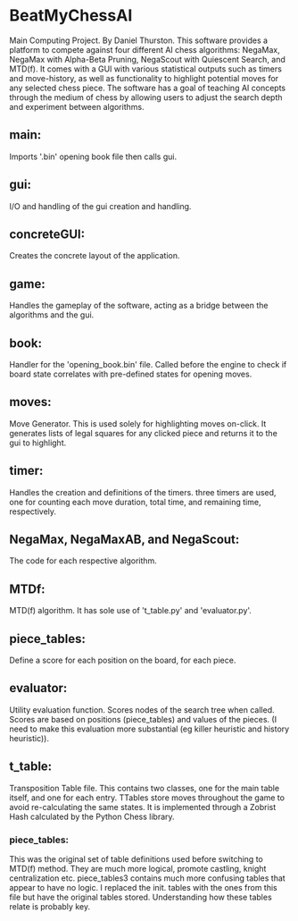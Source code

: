 # BeatMyChessAI
Main Computing Project. By Daniel Thurston.
This software provides a platform to compete against four different AI chess algorithms: NegaMax, NegaMax with Alpha-Beta Pruning, NegaScout with Quiescent Search, and MTD(f).
It comes with a GUI with various statistical outputs such as timers and move-history, as well as functionality to highlight potential moves for any selected chess piece.
The software has a goal of teaching AI concepts through the medium of chess by allowing users to adjust the search depth and experiment between algorithms.


## main:
Imports '.bin' opening book file then calls gui.

## gui:
I/O and handling of the gui creation and handling.

## concreteGUI: 
Creates the concrete layout of the application.

## game:
Handles the gameplay of the software, acting as a bridge between the algorithms and the gui.

## book:
Handler for the 'opening_book.bin' file. Called before the engine to check if board state correlates with pre-defined states for opening moves.

## moves:
Move Generator. This is used solely for highlighting moves on-click. It generates lists of legal squares for any clicked piece and returns it to the gui to highlight.

## timer:
Handles the creation and definitions of the timers. three timers are used, one for counting each move duration, total time, and remaining time, respectively.

## NegaMax, NegaMaxAB, and NegaScout:
The code for each respective algorithm.

## MTDf:
MTD(f) algorithm. It has sole use of 't_table.py' and 'evaluator.py'.

## piece_tables:
Define a score for each position on the board, for each piece.

## evaluator:
Utility evaluation function. Scores nodes of the search tree when called. Scores are based on positions (piece_tables) and values of the pieces. (I need to make this evaluation more substantial (eg killer heuristic and history heuristic)).

## t_table:
Transposition Table file. This contains two classes, one for the main table itself, and one for each entry. TTables store moves throughout the game to avoid re-calculating the same states. It is implemented through a Zobrist Hash calculated by the Python Chess library.

### piece_tables:
This was the original set of table definitions used before switching to MTD(f) method. They are much more logical, promote castling, knight centralization etc. piece_tables3 contains much more confusing tables that appear to have no logic. I replaced the init. tables with the ones from this file but have the original tables stored. Understanding how these tables relate is probably key.
